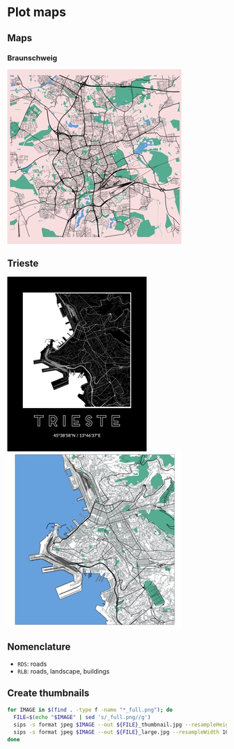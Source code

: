 # Plot maps

## Maps

### Braunschweig

[![RLB-01](braunschweig/rlb-01/map_thumbnail.jpg)](braunschweig/rlb-01)

## Trieste

[![RDS-01](trieste/rds-01/map_decorated_thumbnail.jpg)](trieste/rds-01)
[![RLB-01](trieste/rlb-01/map_thumbnail.jpg)](trieste/rlb-01)

## Nomenclature

- `RDS`: roads
- `RLB`: roads, landscape, buildings

## Create thumbnails

```sh
for IMAGE in $(find . -type f -name "*_full.png"); do
  FILE=$(echo "$IMAGE" | sed 's/_full.png//g')
  sips -s format jpeg $IMAGE --out ${FILE}_thumbnail.jpg --resampleHeight 400 -s formatOptions 80
  sips -s format jpeg $IMAGE --out ${FILE}_large.jpg --resampleWidth 1000 -s formatOptions 80
done
```
